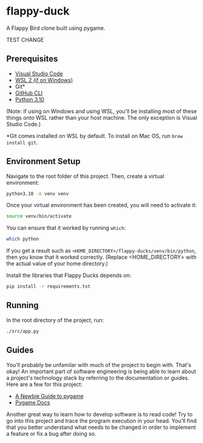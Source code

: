 # flappy-duck
A Flappy Bird clone built using pygame.

TEST CHANGE

## Prerequisites

- [Visual Studio Code](https://code.visualstudio.com/)
- [WSL 2 (if on Windows)](https://softe.club/tutorial/install-wsl)
- Git*
- [GitHub CLI](https://github.com/StevensSEC/flappy-duck/wiki/Installing-GitHub-CLI)
- [Python 3.10](https://github.com/StevensSEC/flappy-duck/wiki/Installing-Python-3.10)

(Note: if using on Windows and using WSL, you'll be installing most of these things *onto* WSL rather than your host machine. The only exception is Visual Studio Code.)

*Git comes installed on WSL by default. To install on Mac OS, run `brew install git`.

## Environment Setup

Navigate to the root folder of this project. Then, create a virtual environment:

```bash
python3.10 -m venv venv
```

Once your virtual environment has been created, you will need to activate it:

```bash
source venv/bin/activate
```

You can ensure that it worked by running `which`:
```bash
which python
```

If you get a result such as `<HOME_DIRECTORY>/flappy-ducks/venv/bin/python`, then you know that it worked correctly. (Replace
<HOME_DIRECTORY> with the actual value of your home directory.)

Install the libraries that Flappy Ducks depends on:

```bash
pip install -r requirements.txt
```

## Running

In the root directory of the project, run:

```bash
./src/app.py
```

## Guides

You'll probably be unfamilar with much of the project to begin with. That's okay! An important part of software engineering is being
able to learn about a project's technology stack by referring to the documentation or guides. Here are a few for this project:

- [A Newbie Guide to pygame](https://www.pygame.org/docs/tut/newbieguide.html)
- [Pygame Docs](https://www.pygame.org/docs/)

Another great way to learn how to develop software is to read code! Try to go into this project and trace the program execution in your head. You'll find that you better understand what needs to be changed in order to implement a feature or fix a bug after doing so.